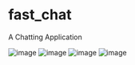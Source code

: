 # fast_chat
A Chatting Application

![image](https://user-images.githubusercontent.com/39978065/185667871-c37b8146-349e-4471-91d0-0226c09bbde1.png)
![image](https://user-images.githubusercontent.com/39978065/185668218-5a382490-3b67-446c-85b4-3ffb69e17079.png)
![image](https://user-images.githubusercontent.com/39978065/185668422-a7b40612-7334-4f94-9cff-8d33cd8f7eb2.png)
![image](https://user-images.githubusercontent.com/39978065/185668609-c6ddff92-ee49-4fe0-b390-7eae9407aa0e.png)



